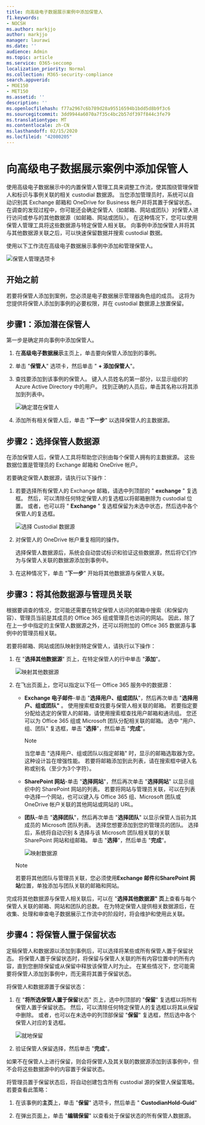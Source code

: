```yaml
---
title: 向高级电子数据展示案例中添加保管人
f1.keywords:
- NOCSH
ms.author: markjjo
author: markjjo
manager: laurawi
ms.date: ''
audience: Admin
ms.topic: article
ms.service: O365-seccomp
localization_priority: Normal
ms.collection: M365-security-compliance
search.appverid:
- MOE150
- MET150
ms.assetid: ''
description: ''
ms.openlocfilehash: f77a2967c6b789d28a95516594b1bdd5d8b9f3c6
ms.sourcegitcommit: 3dd9944a6070a7f35c4bc2b57df397f844c3fe79
ms.translationtype: MT
ms.contentlocale: zh-CN
ms.lasthandoff: 02/15/2020
ms.locfileid: "42080205"
---
```

# <a name="add-custodians-to-an-advanced-ediscovery-case"></a>向高级电子数据展示案例中添加保管人

使用高级电子数据展示中的内置保管人管理工具来调整工作流，使其围绕管理保管人和标识与事例关联的相关 custodial 数据源。 当您添加管理员时，系统可以自动识别其 Exchange 邮箱和 OneDrive for Business 帐户并将其置于保留状态。 在调查的发现过程中，你可能还会确定保管人（如邮箱、网站或团队）对保管人进行访问或参与的其他数据源（如邮箱、网站或团队）。 在这种情况下，您可以使用保管人管理工具将这些数据源与特定保管人相关联。 向事例中添加保管人并将其与其他数据源关联之后，可以快速保留数据并搜索 custodial 数据。

使用以下工作流在高级电子数据展示事例中添加和管理保管人。 

![保管人管理选项卡](../media/CustodianMgtPage.png)

## <a name="before-you-begin"></a>开始之前

若要将保管人添加到案例，您必须是电子数据展示管理器角色组的成员。 这将为您提供将保管人添加到事例的必要权限，并在 custodial 数据源上放置保留。


## <a name="step-1-add-potential-custodians"></a>步骤1：添加潜在保管人

第一步是确定并向事例中添加保管人。

1. 在**高级电子数据展示**主页上，单击要向保管人添加到的事例。 
 
2. 单击 "**保管人**" 选项卡，然后单击 " **+ 添加保管人**"。

3. 查找要添加到该事例的保管人。 键入人员姓名的第一部分，以显示组织的 Azure Active Directory 中的用户。 找到正确的人员后，单击其名称以将其添加到列表中。

   ![确定潜在保管人](../media/AddCustodianStep1.png)
 
4. 添加所有相关保管人后，单击 "**下一步**" 以选择保管人的主数据源。
  
## <a name="step-2-select-custodian-data-sources"></a>步骤2：选择保管人数据源

在添加保管人后，保管人工具将帮助您识别由每个保管人拥有的主数据源。 这些数据位置是管理员的 Exchange 邮箱和 OneDrive 帐户。 

若要确定保管人数据源，请执行以下操作： 

1. 若要选择所有保管人的 Exchange 邮箱，请选中列顶部的 " **exchange** " 复选框。 然后，可以清除任何特定保管人的复选框以将邮箱删除为 custodial 位置。 或者，也可以将 " **Exchange** " 复选框保留为未选中状态，然后选中各个保管人的复选框。 
 
   ![选择 Custodial 数据源](../media/AddCustodianStep2.png)
 
2. 对保管人的 OneDrive 帐户重复相同的操作。 

    选择保管人数据源后，系统会自动尝试标识和验证这些数据源，然后将它们作为与保管人关联的数据源添加到事例中。
 
4. 在这种情况下，单击 "**下一步**" 开始将其他数据源与保管人关联。

## <a name="step-3-associate-additional-data-sources-to-a-custodian"></a>步骤3：将其他数据源与管理员关联

根据要调查的情况，您可能还需要在特定保管人访问的邮箱中搜索（和保留内容）、管理员当前是其成员的 Office 365 组或管理员也访问的网站。 因此，除了在上一步中指定的主保管人数据源之外，还可以将附加的 Office 365 数据源与事例中的管理员相关联。 

若要将邮箱、网站或团队映射到特定保管人，请执行以下操作：

1. 在 "**选择其他数据源**" 页上，在特定保管人的行中单击 "**添加**"。 
  
   ![映射其他数据源](../media/AddCustodianStep3.PNG)

2. 在飞出页面上，您可以指定以下任一 Office 365 服务中的数据源：
  
   -  **Exchange 电子邮件**-单击 "**选择用户、组或团队**"，然后再次单击 "**选择用户、组或团队"** 。 使用搜索框查找要与保管人相关联的邮箱。 若要指定要分配给选定的保管人的邮箱，请使用搜索框查找用户邮箱和通讯组。 您还可以为 Office 365 组或 Microsoft 团队分配相关联的邮箱。 选中 "用户、组、团队" 复选框，单击 "**选择**"，然后单击 "**完成**"。

        > [!NOTE]
        > 当您单击 "选择用户、组或团队以指定邮箱" 时，显示的邮箱选取器为空。 这种设计旨在增强性能。 若要将邮箱添加到此列表，请在搜索框中键入名称或别名（至少为3个字符）。
     
     - **SharePoint 网站**-单击 "**选择网站**"，然后再次单击 "**选择网站**" 以显示组织中的 SharePoint 网站的列表。 若要将网站与管理员关联，可以在列表中选择一个网站，也可以键入与 Office 365 组、Microsoft 团队或 OneDrive 帐户关联的其他网站或网站的 URL。
     
     - **团队**–单击 "**选择团队**"，然后再次单击 "**选择团队**" 以显示保管人当前为其成员的 Microsoft 团队列表。 选择您想要添加到您的管理员的团队。 选择后，系统将自动识别 & 选择与该 Microsoft 团队相关联的关联 SharePoint 网站和组邮箱。 单击 "**选择**"，然后单击 "**完成**"。

       ![映射数据源](../media/AddCustodianStep4.PNG)
        
      > [!NOTE]
      > 若要将其他团队与管理员关联，您必须使用**Exchange 邮件**和**SharePoint 网站**位置，单独添加与团队关联的邮箱和网站。

完成将其他数据源与保管人相关联后，可以在 "**选择其他数据源" 页**上查看与每个保管人关联的邮箱、网站和团队的总数。 在为特定保管人提供相关数据源后，在收集、处理和审查电子数据展示工作流中的阶段时，将会维护和使用此关联。

## <a name="step-4-place-custodians-on-hold"></a>步骤4：将保管人置于保留状态

定稿保管人和数据源以添加到事例后，可以选择将某些或所有保管人置于保留状态。 将保管人置于保留状态时，将保留与保管人关联的所有内容位置中的所有内容，直到您删除保留或从保留中释放该保管人时为止。 在某些情况下，您可能需要将保管人添加到事例中，而无需将其置于保留状态。

将保管人和数据源置于保留状态：

1. 在 "**将所选保管人置于保留**状态" 页上，选中列顶部的 "**保留**" 复选框以将所有保管人置于保留状态。 然后，可以清除任何特定保管人的复选框以将其从保留中删除。 或者，也可以在未选中的列顶部保留 "**保留**" 复选框，然后选中各个保管人对应的复选框。 
 
   ![就地保留](../media/AddCustodianStep5.PNG)

2. 验证保管人保留选择，然后单击 "**完成**"。

如果不在保管人上进行保留，则会将保管人及其关联的数据源添加到该事例中，但不会将这些数据源中的内容置于保留状态。

将管理员置于保留状态后，将自动创建包含所有 custodial 源的保管人保留策略。 若要查看此策略：

1. 在该事例的**主页**上，单击 "**保留**" 选项卡，然后单击 " **CustodianHold-Guid**"  

2. 在弹出页面上，单击 "**编辑保留**" 以查看处于保留状态的所有保管人数据源。

